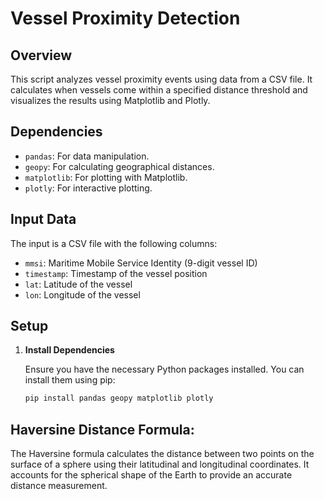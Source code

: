 # Vessel Proximity Detection

## Overview

This script analyzes vessel proximity events using data from a CSV file. It calculates when vessels come within a specified distance threshold and visualizes the results using Matplotlib and Plotly.

## Dependencies

- `pandas`: For data manipulation.
- `geopy`: For calculating geographical distances.
- `matplotlib`: For plotting with Matplotlib.
- `plotly`: For interactive plotting.

## Input Data

The input is a CSV file with the following columns:
- `mmsi`: Maritime Mobile Service Identity (9-digit vessel ID)
- `timestamp`: Timestamp of the vessel position
- `lat`: Latitude of the vessel
- `lon`: Longitude of the vessel

## Setup

1. **Install Dependencies**

   Ensure you have the necessary Python packages installed. You can install them using pip:

   ```bash
   pip install pandas geopy matplotlib plotly

## Haversine Distance Formula:

The Haversine formula calculates the distance between two points on the surface of a sphere using their latitudinal and longitudinal coordinates. It accounts for the spherical shape of the Earth to provide an accurate distance measurement.